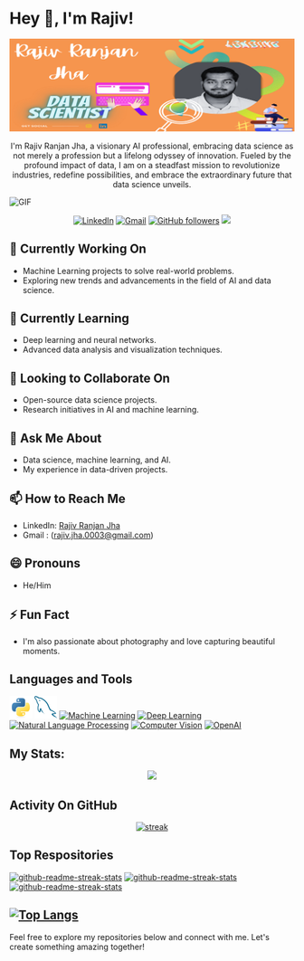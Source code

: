 # Hey 👋, I'm Rajiv!

<img src="https://raw.githubusercontent.com/Rajivjha003/Rajivjha003/main/RajivCoverImage.png" alt="Image Discription About Me">
<div align="center">
  <p>
    I'm Rajiv Ranjan Jha, a visionary AI professional, embracing data science as not merely a profession but a lifelong odyssey of innovation. Fueled by the profound impact of data, I am on a steadfast mission to revolutionize industries, redefine possibilities, and embrace the extraordinary future that data science unveils.
  </p>
</div>

<div style="display: flex; justify-content: center; align-items: center;">
  <img src="https://media.giphy.com/media/1n92hYPiFQ0efcCtrF/giphy.gif" alt="GIF" width="600">
</div>


<p align="center">
  <a href="https://www.linkedin.com/in/rajiv-ranjan-jha-586494283/"><img alt="LinkedIn" title="LinkedIn" src="https://img.shields.io/badge/-LinkedIn-0A66C2?style=for-the-badge&logo=linkedin&logoColor=white"/></a>
 <a href="mailto:rajiv.jha.0003@gmail.com"><img alt="Gmail" title="Gmail" src="https://img.shields.io/badge/-Gmail-D14836?style=for-the-badge&logo=gmail&logoColor=white"/></a>
   <a href="https://github.com/Rajivjha003?tab=followers"><img alt="GitHub followers" title="GitHub followers" src="https://img.shields.io/github/followers/Rajivjha003?color=236ad3&style=for-the-badge&logo=github&label=Follow"/></a>
    <a href="https://github.com/Rajivjha003"> <img src="https://komarev.com/ghpvc/?username=Rajivjha003&style=for-the-badge&color=brightgreen"> </a>
   


## 🔭 Currently Working On

- Machine Learning projects to solve real-world problems.
- Exploring new trends and advancements in the field of AI and data science.

## 🌱 Currently Learning

- Deep learning and neural networks.
- Advanced data analysis and visualization techniques.

## 👯 Looking to Collaborate On

- Open-source data science projects.
- Research initiatives in AI and machine learning.

## 💬 Ask Me About

- Data science, machine learning, and AI.
- My experience in data-driven projects.

## 📫 How to Reach Me

- LinkedIn: [Rajiv Ranjan Jha](https://www.linkedin.com/in/rajivjha003/)
- Gmail : (rajiv.jha.0003@gmail.com)

## 😄 Pronouns

- He/Him

## ⚡ Fun Fact

- I'm also passionate about photography and love capturing beautiful moments.

## Languages and Tools

<p align="left"> 
  <a href="https://github.com/Rajivjha003"><img src="https://raw.githubusercontent.com/devicons/devicon/master/icons/python/python-original.svg" alt="Python" title="Python" width="40" height="40"/></a>
  <a href="https://github.com/Rajivjha003"><img src="https://raw.githubusercontent.com/devicons/devicon/master/icons/mysql/mysql-original.svg" alt="MySQL" title="MySQL" width="40" height="40"/></a>
  <a href="https://github.com/Rajivjha003"><img src="https://raw.githubusercontent.com/devicons/devicon/master/icons/machinelearning/machinelearning-original.svg" alt="Machine Learning" title="Machine Learning" width="40" height="40"/></a>
  <a href="https://github.com/Rajivjha003"><img src="https://raw.githubusercontent.com/devicons/devicon/master/icons/deeplearning/deeplearning-original.svg" alt="Deep Learning" title="Deep Learning" width="40" height="40"/></a>
  <a href="https://github.com/Rajivjha003"><img src="https://raw.githubusercontent.com/devicons/devicon/master/icons/natural/natural-original.svg" alt="Natural Language Processing" title="Natural Language Processing" width="40" height="40"/></a>
  <a href="https://github.com/Rajivjha003"><img src="https://raw.githubusercontent.com/devicons/devicon/master/icons/computer/computer-original.svg" alt="Computer Vision" title="Computer Vision" width="40" height="40"/></a>
  <a href="https://github.com/Rajivjha003"><img src="https://raw.githubusercontent.com/devicons/devicon/master/icons/openai/openai-original.svg" alt="OpenAI" title="OpenAI" width="40" height="40"/></a>
</p>






## My Stats:

<p align="center">
<img height="200px" src="https://github-readme-stats.vercel.app/api?username=Rajivjha003&hide_border=true&show_icons=true&count_private=true&theme=gruvbox&bg_color=151515">
</p>

## Activity On GitHub

<p align="center">
  <a href="https://github.com/Rajivjha003">      
<img title="stats" alt="streak" src="https://github-readme-streak-stats.herokuapp.com/?user=Rajivjha003&theme=dark&hide_border=true&stroke=f53b3b"/>
</a> 
</p>

## Top Respositories
<p align="left">
   <a href="https://github.com/Rajivjha003/Cardiovascular-Risk-Prediction"><img width="278" src="https://denvercoder1-github-readme-stats.vercel.app/api/pin/?username=Rajivjha003&repo=Cardiovascular-Risk-Prediction&theme=react&bg_color=1F222E&title_color=F8D866&hide_border=true&icon_color=F8D866&show_icons=false" alt="github-readme-streak-stats"></a>
  <a href="https://github.com/Rajivjha003/Retail-Sales-Prediction"><img width="278" src="https://denvercoder1-github-readme-stats.vercel.app/api/pin/?username=Rajivjha003&repo=Retail-Sales-Prediction&theme=react&bg_color=1F222E&title_color=F8D866&hide_border=true&icon_color=F8D866&show_icons=false" alt="github-readme-streak-stats"></a>
 <a href="https://github.com/Rajivjha003/ATS_Analyzer "><img width="278" src="https://denvercoder1-github-readme-stats.vercel.app/api/pin/?username=Rajivjha003&repo=ATS_Analyzer&theme=react&bg_color=1F222E&title_color=F8D866&hide_border=true&icon_color=F8D866&show_icons=false" alt="github-readme-streak-stats"></a>
</p>

[![Top Langs](https://github-readme-stats.vercel.app/api/top-langs/?username=Rajivjha003&layout=pie)](https://github.com/Rajivjha003/github-readme-stats)
---
Feel free to explore my repositories below and connect with me. Let's create something amazing together!


